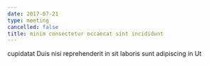 ```yaml
---
date: 2017-07-21
type: meeting
cancelled: false
title: minim consectetur occaecat sint incididunt
---
```

cupidatat Duis nisi reprehenderit in sit laboris sunt adipiscing in Ut